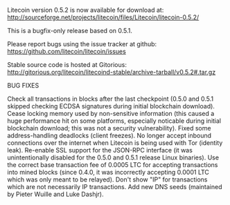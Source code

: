 Litecoin version 0.5.2 is now available for download at:
http://sourceforge.net/projects/litecoin/files/Litecoin/litecoin-0.5.2/

This is a bugfix-only release based on 0.5.1.

Please report bugs using the issue tracker at github:
https://github.com/litecoin/litecoin/issues

Stable source code is hosted at Gitorious:
http://gitorious.org/litecoin/litecoind-stable/archive-tarball/v0.5.2#.tar.gz

BUG FIXES

Check all transactions in blocks after the last checkpoint (0.5.0 and 0.5.1 skipped checking ECDSA signatures during initial blockchain download).
Cease locking memory used by non-sensitive information (this caused a huge performance hit on some platforms, especially noticable during initial blockchain download; this was
not a security vulnerability).
Fixed some address-handling deadlocks (client freezes).
No longer accept inbound connections over the internet when Litecoin is being used with Tor (identity leak).
Re-enable SSL support for the JSON-RPC interface (it was unintentionally disabled for the 0.5.0 and 0.5.1 release Linux binaries).
Use the correct base transaction fee of 0.0005 LTC for accepting transactions into mined blocks (since 0.4.0, it was incorrectly accepting 0.0001 LTC which was only meant to be relayed).
Don't show "IP" for transactions which are not necessarily IP transactions.
Add new DNS seeds (maintained by Pieter Wuille and Luke Dashjr).
